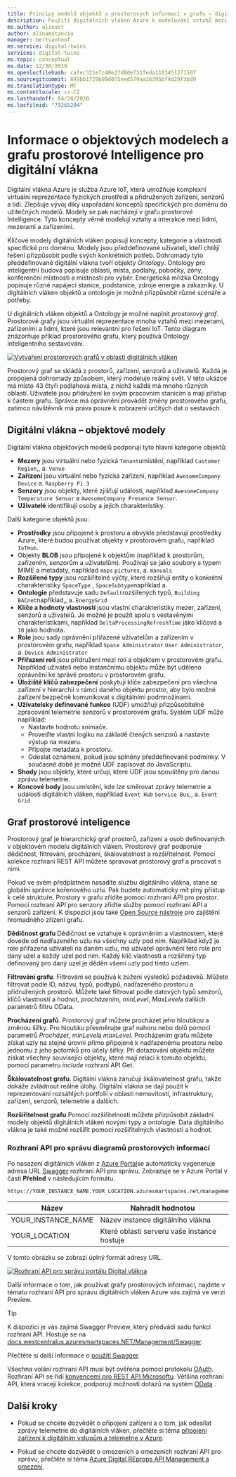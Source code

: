 ```yaml
---
title: Principy modelů objektů a prostorových informací v grafu – digitální vlákna Azure | Microsoft Docs
description: Použití digitálních vláken Azure k modelování vztahů mezi lidmi, místy a zařízeními
ms.author: alinast
author: alinamstanciu
manager: bertvanhoof
ms.service: digital-twins
services: digital-twins
ms.topic: conceptual
ms.date: 12/30/2019
ms.openlocfilehash: cafec321e7c40e27d8de731feda1103451271507
ms.sourcegitcommit: 849bb1729b89d075eed579aa36395bf4d29f3bd9
ms.translationtype: MT
ms.contentlocale: cs-CZ
ms.lasthandoff: 04/28/2020
ms.locfileid: "79265204"
---
```

# <a name="understand-digital-twins-object-models-and-spatial-intelligence-graph"></a>Informace o objektových modelech a grafu prostorové Intelligence pro digitální vlákna

Digitální vlákna Azure je služba Azure IoT, která umožňuje komplexní virtuální reprezentace fyzických prostředí a přidružených zařízení, senzorů a lidí. Zlepšuje vývoj díky uspořádání konceptů specifických pro doménu do užitečných modelů. Modely se pak nacházejí v grafu prostorové Intelligence. Tyto koncepty věrně modelují vztahy a interakce mezi lidmi, mezerami a zařízeními.

Klíčové modely digitálních vláken popisují koncepty, kategorie a vlastnosti specifické pro doménu. Modely jsou předdefinované uživateli, kteří chtějí řešení přizpůsobit podle svých konkrétních potřeb. Dohromady tyto předdefinované digitální vlákna tvoří objekty _Ontology_. Ontology pro inteligentní budova popisuje oblasti, místa, podlahy, pobočky, zóny, konferenční místnosti a místnosti pro výběr. Energetická mřížka Ontology popisuje různé napájecí stanice, podstanice, zdroje energie a zákazníky. U digitálních vláken objektů a ontologie je možné přizpůsobit různé scénáře a potřeby.

U digitálních vláken objektů a Ontology je možné naplnit _prostorový graf_. Prostorové grafy jsou virtuální reprezentace mnoha vztahů mezi mezerami, zařízeními a lidmi, které jsou relevantní pro řešení IoT. Tento diagram znázorňuje příklad prostorového grafu, který používá Ontology inteligentního sestavování.

[![Vytváření prostorových grafů v oblasti digitálních vláken](media/concepts/digital-twins-spatial-graph-building.png)](media/concepts/digital-twins-spatial-graph-building.png#lightbox)

Prostorový graf se skládá z prostorů, zařízení, senzorů a uživatelů. Každá je propojená dohromady způsobem, který modeluje reálný svět. V této ukázce má místo 43 čtyři podlahová místa, z nichž každá má mnoho různých oblastí. Uživatelé jsou přidružení ke svým pracovním stanicím a mají přístup k částem grafu. Správce má oprávnění provádět změny prostorového grafu, zatímco návštěvník má práva pouze k zobrazení určitých dat o sestavách.

## <a name="digital-twins-object-models"></a>Digitální vlákna – objektové modely

Digitální vlákna objektových modelů podporují tyto hlavní kategorie objektů:

- **Mezery** jsou virtuální nebo fyzická `Tenant`umístění, například `Customer` `Region`,, a. `Venue`
- **Zařízení** jsou virtuální nebo fyzická zařízení, například `AwesomeCompany Device` a. `Raspberry Pi 3`
- **Senzory** jsou objekty, které zjišťují události, například `AwesomeCompany Temperature Sensor` a `AwesomeCompany Presence Sensor`.
- **Uživatelé** identifikují osoby a jejich charakteristiky.

Další kategorie objektů jsou:

- **Prostředky** jsou připojené k prostoru a obvykle představují prostředky Azure, které budou používat objekty v prostorovém grafu, například `IoTHub`.
- Objekty **BLOB** jsou připojené k objektům (například k prostorům, zařízením, senzorům a uživatelům). Používají se jako soubory s typem MIME a metadaty, například `maps` `pictures`, a. `manuals`
- **Rozšířené typy** jsou rozšiřitelné výčty, které rozšiřují entity o konkrétní charakteristiky `SpaceType` , `SpaceSubtype`například a.
- **Ontologie** představuje sadu `Default`rozšířených typů, `Building` `BACnet`například,, a. `EnergyGrid`
- **Klíče a hodnoty vlastností** jsou vlastní charakteristiky mezer, zařízení, senzorů a uživatelů. Je možné je použít spolu s vestavěnými charakteristikami, například `DeltaProcessingRefreshTime` jako klíčová a `10` jako hodnota.
- **Role** jsou sady oprávnění přiřazené uživatelům a zařízením v prostorovém grafu, například `Space Administrator` `User Administrator`, a. `Device Administrator`
- **Přiřazení rolí** jsou přidružení mezi rolí a objektem v prostorovém grafu. Například uživateli nebo instančnímu objektu může být uděleno oprávnění ke správě prostoru v prostorovém grafu.
- **Úložiště klíčů zabezpečení** poskytují klíče zabezpečení pro všechna zařízení v hierarchii v rámci daného objektu prostor, aby bylo možné zařízení bezpečně komunikovat s digitálními podmnožinami.
- **Uživatelsky definované funkce** (UDF) umožňují přizpůsobitelné zpracování telemetrie senzorů v prostorovém grafu. Systém UDF může například:
  - Nastavte hodnotu snímače.
  - Proveďte vlastní logiku na základě čtených senzorů a nastavte výstup na mezeru.
  - Připojte metadata k prostoru.
  - Odeslat oznámení, pokud jsou splněny předdefinované podmínky. V současné době je možné UDF zapisovat do JavaScriptu.
- **Shody** jsou objekty, které určují, které UDF jsou spouštěny pro danou zprávu telemetrie.
- **Koncové body** jsou umístění, kde lze směrovat zprávy telemetrie a události digitálních vláken, například `Event Hub` `Service Bus`,, a. `Event Grid`

## <a name="spatial-intelligence-graph"></a>Graf prostorové inteligence

Prostorový graf je hierarchický graf prostorů, zařízení a osob definovaných v objektovém modelu digitálních vláken. Prostorový graf podporuje dědičnost, filtrování, procházení, škálovatelnost a rozšiřitelnost. Pomocí kolekce rozhraní REST API můžete spravovat prostorový graf a pracovat s nimi.

Pokud ve svém předplatném nasadíte službu digitálního vlákna, stane se globální správce kořenového uzlu. Pak budete automaticky mít plný přístup k celé struktuře. Prostory v grafu zřídíte pomocí rozhraní API pro prostor. Pomocí rozhraní API pro senzory zřiďte služby pomocí rozhraní API a senzorů zařízení. K dispozici jsou také [Open Source nástroje](https://github.com/Azure-Samples/digital-twins-samples-csharp) pro zajištění hromadného zřízení grafu.

**Dědičnost grafu** Dědičnost se vztahuje k oprávněním a vlastnostem, které dovede od nadřazeného uzlu na všechny uzly pod ním. Například když je role přiřazena uživateli na daném uzlu, má uživatel oprávnění této role pro daný uzel a každý uzel pod ním. Každý klíč vlastnosti a rozšířený typ definovaný pro daný uzel je děděn všemi uzly pod tímto uzlem.

**Filtrování grafu**. Filtrování se používá k zúžení výsledků požadavků. Můžete filtrovat podle ID, názvu, typů, podtypů, nadřazeného prostoru a přidružených prostorů. Můžete také filtrovat podle datových typů senzorů, klíčů vlastností a hodnot, *procházením*, *minLevel*, *MaxLevel*a dalších parametrů filtru OData.

**Procházení grafů**. Prostorový graf můžete procházet jeho hloubkou a změnou šířky. Pro hloubku přesměrujte graf nahoru nebo dolů pomocí parametrů *Procházet*, *minLevel*a *maxLevel*. Procházením grafu můžete získat uzly na stejné úrovni přímo připojené k nadřazenému prostoru nebo jednomu z jeho potomků pro účely šířky. Při dotazování objektu můžete získat všechny související objekty, které mají relaci k tomuto objektu, pomocí parametru *include* rozhraní API Get.

**Škálovatelnost grafu**. Digitální vlákna zaručují škálovatelnost grafu, takže dokáže zvládnout reálné úlohy. Digitální vlákna se dají použít k reprezentování rozsáhlých portfolií v oblasti nemovitostí, infrastruktury, zařízení, senzorů, telemetrie a dalších.

**Rozšiřitelnost grafu** Pomocí rozšiřitelnosti můžete přizpůsobit základní modely objektů digitálních vláken novými typy a ontologie. Data digitálního vlákna je také možné rozšířit pomocí rozšiřitelných vlastností a hodnot.

### <a name="spatial-intelligence-graph-management-apis"></a>Rozhraní API pro správu diagramů prostorových informací

Po nasazení digitálních vláken z [Azure Portal](https://portal.azure.com)se automaticky vygeneruje adresa URL [Swagger](https://swagger.io/tools/swagger-ui/) rozhraní API pro správu. Zobrazuje se v Azure Portal v části **Přehled** v následujícím formátu.

```plaintext
https://YOUR_INSTANCE_NAME.YOUR_LOCATION.azuresmartspaces.net/management/swagger
```

| Název | Nahradit hodnotou |
| --- | --- |
| YOUR_INSTANCE_NAME | Název instance digitálního vlákna |
| YOUR_LOCATION | Které oblasti serveru vaše instance hostuje |

 V tomto obrázku se zobrazí úplný formát adresy URL.

[![Rozhraní API pro správu portálu Digital vlákna](media/concepts/digital-twins-spatial-graph-management-api-url.png)](media/concepts/digital-twins-spatial-graph-management-api-url.png#lightbox)

Další informace o tom, jak používat grafy prostorových informací, najdete v tématu rozhraní API pro správu digitálních vláken Azure vás zajímá ve verzi Preview.

> [!TIP]
> K dispozici je vás zajímá Swagger Preview, který předvádí sadu funkcí rozhraní API.
> Hostuje se na [docs.westcentralus.azuresmartspaces.NET/Management/Swagger](https://docs.westcentralus.azuresmartspaces.net/management/swagger).

Přečtěte si další informace o [použití Swagger](how-to-use-swagger.md).

Všechna volání rozhraní API musí být ověřena pomocí protokolu [OAuth](https://docs.microsoft.com/azure/active-directory/develop/v1-protocols-oauth-code). Rozhraní API se řídí [konvencemi pro REST API Microsoftu](https://github.com/Microsoft/api-guidelines/blob/master/Guidelines.md). Většina rozhraní API, která vracejí kolekce, podporují možnosti dotazů na systém [OData](https://www.odata.org/getting-started/basic-tutorial/#queryData) .

## <a name="next-steps"></a>Další kroky

- Pokud se chcete dozvědět o připojení zařízení a o tom, jak odesílat zprávy telemetrie do digitálních vláken, přečtěte si téma [připojení zařízení k digitálním vstupům a telemetrie v Azure](concepts-device-ingress.md).

- Pokud se chcete dozvědět o omezeních a omezeních rozhraní API pro správu, přečtěte si téma [Azure Digital REprops API Management a omezení](concepts-service-limits.md).

